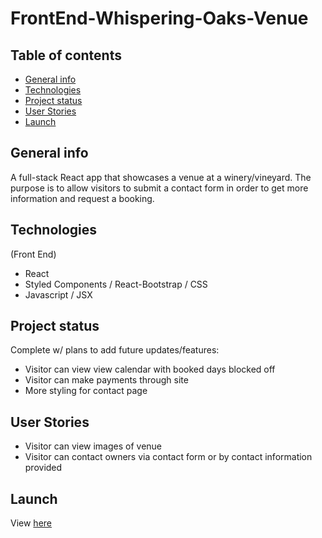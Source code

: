 # FrontEnd-Whispering-Oaks-Venue

## Table of contents
* [General info](#general-info)
* [Technologies](#technologies)
* [Project status](#project-status)
* [User Stories](#user-stories)
* [Launch](#launch)

## General info
A full-stack React app that showcases a venue at a winery/vineyard. The purpose is to allow visitors to submit a contact form in order to get more information and request a booking.

## Technologies
(Front End)
- React
- Styled Components / React-Bootstrap / CSS
- Javascript / JSX

## Project status
Complete w/ plans to add future updates/features:
- Visitor can view view calendar with booked days blocked off
- Visitor can make payments through site
- More styling for contact page

## User Stories
- Visitor can view images of venue
- Visitor can contact owners via contact form or by contact information provided

## Launch
View [here](https://front-end-whispering-oaks.herokuapp.com/)
